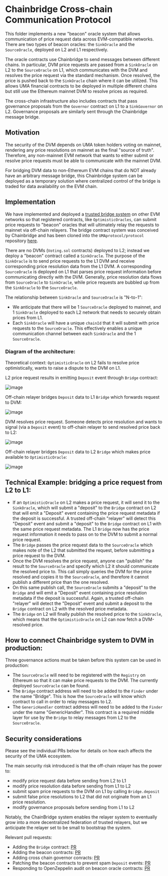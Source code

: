 # Chainbridge Cross-chain Communication Protocol

This folder implements a new "beacon" oracle system that allows communication of price request data across EVM-compatible networks. There are two types of beacon oracles: the `SinkOracle` and the `SourceOracle`, deployed on L2 and L1 respectively.

The oracle contracts use Chainbridge to send messages between different chains. In particular, DVM price requests are passed from a `SinkOracle` on L2 to the `SourceOracle` on L1, which communicates with the DVM and resolves the price request via the standard mechanism. Once resolved, the price is pushed back to the `SinkOracle` chain where it can be utilized. This allows UMA financial contracts to be deployed in multiple different chains but still use the Ethereum mainnet DVM to resolve prices as required.

The cross-chain infrastructure also includes contracts that pass governance proposals from the `Governor` contract on L1 to a `SinkGovernor` on L2. Governance proposals are similarly sent through the Chainbridge message bridge.

## Motivation

The security of the DVM depends on UMA token holders voting on mainnet, rendering any price resolutions on mainnet as the final "source of truth". Therefore, any non-mainnet EVM network that wants to either submit or resolve price requests must be able to communicate with the mainnet DVM.

For bridging DVM data to non-Ethereum EVM chains that do NOT already have an arbitrary message bridge, this Chainbridge system can be deployed as a temporary solution where centralized control of the bridge is traded for data availability on the EVM chain.

## Implementation

We have implemented and deployed a [trusted bridge system](https://chainbridge.chainsafe.io/) on other EVM networks so that registered contracts, like `OptimisticOracles`, can submit price requests to "beacon" oracles that will ultimately relay the requests to mainnet via off-chain relayers. The bridge contract system was conceived by Chainbridge and has been cloned into the `UMAprotocol/protocol` repository [here](https://github.com/ChainSafe/chainbridge-solidity/tree/849db5657b8ce7c340a8847078de87d3a9e421f1).

There are no DVMs (`Voting.sol` contracts) deployed to L2; instead we deploy a "beacon" contract called a `SinkOracle`. The purpose of the `SinkOracle` is to send price requests to the L1 DVM and receive corresponding price resolution data from the L1 DVM. A corresponding `SourceOracle` is deployed on L1 that parses price request information before communicating directly with the DVM. Generally, price resolution data flows from `SourceOracle` to `SinkOracle`, while price requests are bubbled up from the `SinkOracle` to the `SourceOracle`.

The relationship between `SinkOracle` and `SourceOracle` is "N-to-1":

- We anticipate that there will be 1 `SourceOracle` deployed to mainnet, and 1 `SinkOracle` deployed to each L2 network that needs to securely obtain prices from L1.
- Each `SinkOracle` will have a unique `chainId` that it will submit with price requests to the `SourceOracle`. This effectively enables a unique communication channel between each `SinkOracle` and the 1 `SourceOracle`.

### Diagram of the architecture:

Theoretical context: `OptimisticOracle` on L2 fails to resolve price optimistically, wants to raise a dispute to the DVM on L1.

L2 price request results in emitting `Deposit` event through `Bridge` contract:

![image](https://user-images.githubusercontent.com/9457025/121192990-736bc380-c83b-11eb-983f-c5ea2c54bfe6.png)

Off-chain relayer bridges `Deposit` data to L1 `Bridge` which forwards request to DVM:

![image](https://user-images.githubusercontent.com/9457025/121193025-7d8dc200-c83b-11eb-8cfa-4b8513ab5f02.png)

DVM resolves price request. Someone detects price resolution and wants to signal (via a `Deposit` event) to off-chain relayer to send resolved price back to L2:

![image](https://user-images.githubusercontent.com/9457025/121193110-8da5a180-c83b-11eb-88b1-defd40d37e1c.png)

Off-chain relayer bridges `Deposit` data to L2 `Bridge` which makes price available to `OptimisticOracle`:

![image](https://user-images.githubusercontent.com/9457025/121193150-96967300-c83b-11eb-9367-912737c93ef0.png)

## Technical Example: bridging a price request from L2 to L1:

- If an `OptimisticOracle` on L2 makes a price request, it will send it to the `SinkOracle`, which will submit a "deposit" to the `Bridge` contract on L2 that will emit a "Deposit" event containing the price request metadata if the deposit is successful. A trusted off-chain "relayer" will detect this "Deposit" event and submit a "deposit" to the `Bridge` contract on L1 with the same price request metadata. The L1 `Bridge` now has the price request information it needs to pass on to the DVM to submit a normal price request.
- The `Bridge` passes the price request data to the `SourceOracle` which makes note of the L2 that submitted the request, before submitting a price request to the DVM.
- Once the DVM resolves the price request, anyone can "publish" the result to the `SourceOracle` and specify which L2 it should communicate the resolved price to. This call simply queries the DVM for the price resolved and copies it to the `SourceOracle`, and therefore it cannot publish a different price than the one resolved.
- On this same publish call, the `SourceOracle` submits a "deposit" to the `Bridge` and will emit a "Deposit" event containing price resolution metadata if the deposit is successful. Again, a trusted off-chain "relayer" will detect the "Deposit" event and submit a deposit to the `Bridge` contract on L2 with the resolved price metadata.
- The `Bridge` on L2 will finally publish the resolved price to the `SinkOracle`, which means that the `OptimisticOracle` on L2 can now fetch a DVM-resolved price.

## How to connect Chainbridge system to DVM in production:

Three governance actions must be taken before this system can be used in production:

- The `SourceOracle` will need to be registered with the `Registry` on Ethereum so that it can make price requests to the DVM. The currently deployed `SourceOracle` can be found.
- The `Bridge` contract address will need to be added to the `Finder` under the name "Bridge". This is how the `SourceOracle` will know which contract to call in order to relay messages to L2.
- The `GenericHandler` contract address will need to be added to the `Finder` under the name "GenericHandler". This contract is a required middle layer for use by the `Bridge` to relay messages from L2 to the `SourceOracle`.

## Security considerations

Please see the individual PRs below for details on how each affects the security of the UMA ecosystem.

The main security risk introduced is that the off-chain relayer has the power to:

- modify price request data before sending from L2 to L1
- modify price resolution data before sending from L1 to L2
- submit spam price requests to the DVM on L1 by calling `Bridge.deposit`
- submit false price resolutions to L2 that did not originate from an L1 price resolution.
- modify governance proposals before sending from L1 to L2

Notably, the ChainBridge system enables the relayer system to eventually grow into a more decentralized federation of trusted relayers, but we anticipate the relayer set to be small to bootstrap the system.

Relevant pull requests:

- Adding the `Bridge` contract: [PR](https://github.com/UMAprotocol/protocol/pull/2894)
- Adding the beacon contracts: [PR](https://github.com/UMAprotocol/protocol/pull/2903)
- Adding cross chain governor conracts: [PR](https://github.com/UMAprotocol/protocol/pull/2969)
- Patching the beacon contracts to prevent spam `Deposit` events: [PR](https://github.com/UMAprotocol/protocol/pull/3032)
- Responding to OpenZeppelin audit on beacon oracle contracts: [PR](https://github.com/UMAprotocol/protocol/pull/3037)
